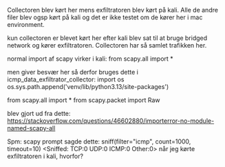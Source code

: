 Collectoren blev kørt her mens exfiltratoren blev kørt på kali. Alle de andre filer blev ogsp kørt på kali og det er ikke testet om de kører her i mac environment.

kun collectoren er blevet kørt her efter kali blev sat til at bruge bridged network og kører exfiltratoren. Collectoren har så samlet trafikken her. 


normal import af scapy virker i kali:
from scapy.all import *

men giver besvær her så derfor bruges dette i icmp_data_exfiltrator_collector:
import os
os.sys.path.append('venv/lib/python3.13/site-packages')

from scapy.all import *
from scapy.packet import Raw

blev gjort ud fra dette:
https://stackoverflow.com/questions/46602880/importerror-no-module-named-scapy-all

Spm:
scapy prompt sagde dette:
sniff(filter="icmp", count=1000, timeout=10)
<Sniffed: TCP:0 UDP:0 ICMP:0 Other:0>
når jeg kørte exfiltratoren i kali, hvorfor?